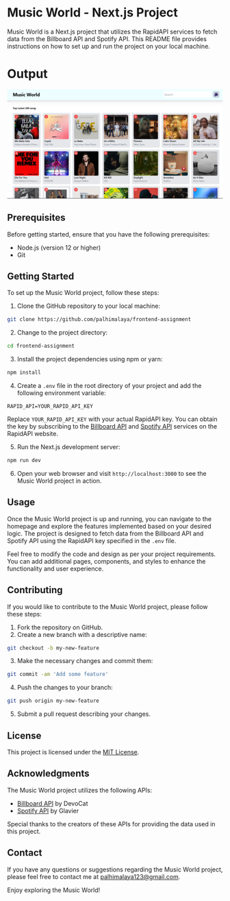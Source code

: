 # Music World - Next.js Project

Music World is a Next.js project that utilizes the RapidAPI services to fetch data from the Billboard API and Spotify API. This README file provides instructions on how to set up and run the project on your local machine.

# Output

![Output](https://github.com/palhimalaya/frontend-assignment/blob/main/public/output.PNG)

## Prerequisites

Before getting started, ensure that you have the following prerequisites:

- Node.js (version 12 or higher)
- Git

## Getting Started

To set up the Music World project, follow these steps:

1. Clone the GitHub repository to your local machine:

```bash
git clone https://github.com/palhimalaya/frontend-assignment
```

2. Change to the project directory:

```bash
cd frontend-assignment
```

3. Install the project dependencies using npm or yarn:

```bash
npm install
```

4. Create a `.env` file in the root directory of your project and add the following environment variable:

```plaintext
RAPID_API=YOUR_RAPID_API_KEY
```

Replace `YOUR_RAPID_API_KEY` with your actual RapidAPI key. You can obtain the key by subscribing to the [Billboard API](https://rapidapi.com/DevoCat/api/billboard-api5) and [Spotify API](https://rapidapi.com/Glavier/api/spotify23) services on the RapidAPI website.

5. Run the Next.js development server:

```bash
npm run dev
```

6. Open your web browser and visit `http://localhost:3000` to see the Music World project in action.

## Usage

Once the Music World project is up and running, you can navigate to the homepage and explore the features implemented based on your desired logic. The project is designed to fetch data from the Billboard API and Spotify API using the RapidAPI key specified in the `.env` file.

Feel free to modify the code and design as per your project requirements. You can add additional pages, components, and styles to enhance the functionality and user experience.

## Contributing

If you would like to contribute to the Music World project, please follow these steps:

1. Fork the repository on GitHub.
2. Create a new branch with a descriptive name:

```bash
git checkout -b my-new-feature
```

3. Make the necessary changes and commit them:

```bash
git commit -am 'Add some feature'
```

4. Push the changes to your branch:

```bash
git push origin my-new-feature
```

5. Submit a pull request describing your changes.

## License

This project is licensed under the [MIT License](LICENSE).

## Acknowledgments

The Music World project utilizes the following APIs:

- [Billboard API](https://rapidapi.com/DevoCat/api/billboard-api5) by DevoCat
- [Spotify API](https://rapidapi.com/Glavier/api/spotify23) by Glavier

Special thanks to the creators of these APIs for providing the data used in this project.

## Contact

If you have any questions or suggestions regarding the Music World project, please feel free to contact me at [palhimalaya123@gmail.com](mailto:palhimalaya123@gmail.com).

Enjoy exploring the Music World!
